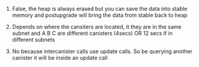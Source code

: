 1) False, the heap is always erased but you can save the data into stable memory and postupgrade will bring the data from stable back to heap 

2) Depends on where the cansiters are located, it they are in the same subnet and A B C are different canisters (4secs) OR 12 secs if in different subnets 

3) No because intercanister calls use update calls. So be querying another canister it will be inside an update call